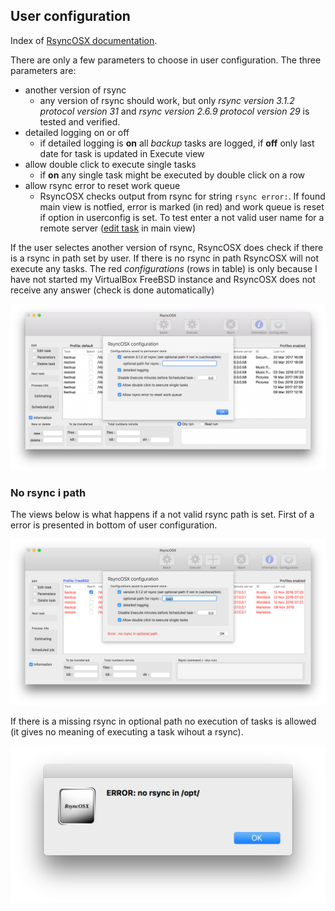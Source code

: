 ## User configuration

Index of [RsyncOSX documentation](https://rsyncosx.github.io/Documentation/).

There are only a few parameters to choose in user configuration. The three parameters are:
 
 - another version of rsync
 	- any version of rsync should work, but only _rsync  version 3.1.2  protocol version 31_ and _rsync  version 2.6.9  protocol version 29_ is tested and verified. 
 - detailed logging on or off 
 	- if detailed logging is **on** all _backup_ tasks are logged, if **off** only last date for task is updated in Execute view
 - allow double click to execute single tasks
 	- if **on** any single task might be executed by double click on a row
- allow rsync error to reset work queue
	- RsyncOSX checks output from rsync for string `rsync error:`. If found main view is notfied, error is marked (in red) and work queue is reset if option in userconfig is set. To test enter a not valid user name for a remote server ([edit task](SingleTask.md) in main view)
 
If the user selectes another version of rsync, RsyncOSX does check if there is a rsync in path set by user. If there is no rsync in path RsyncOSX will not execute any tasks. The red _configurations_ (rows in table) is only because I have not started my VirtualBox FreeBSD instance and RsyncOSX does not receive any answer (check is done automatically)

![](screenshots/master/userconfig/user.png)

### No rsync i path

The views below is what happens if a not valid rsync path is set. First of a error is presented in bottom of user configuration.

![](screenshots/master/userconfig/user2.png)

If there is a missing rsync in optional path no execution of tasks is allowed (it gives no meaning of executing a task wihout a rsync).

![](screenshots/master/userconfig/user3.png)
